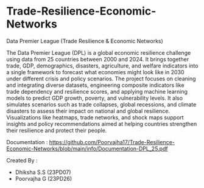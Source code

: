 # Trade-Resilience-Economic-Networks

Data Premier League (Trade Resilience & Economic Networks)

The Data Premier League (DPL) is a global economic resilience challenge using data from 25 countries between 2000 and 2024. It brings together trade, GDP, demographics, disasters, agriculture, and welfare indicators into a single framework to forecast what economies might look like in 2030 under different crisis and policy scenarios. The project focuses on cleaning and integrating diverse datasets, engineering composite indicators like trade dependency and resilience scores, and applying machine learning models to predict GDP growth, poverty, and vulnerability levels. It also simulates scenarios such as trade collapses, global recessions, and climate disasters to assess their impact on national and global resilience. Visualizations like heatmaps, trade networks, and shock maps support insights and policy recommendations aimed at helping countries strengthen their resilience and protect their people.

Documentation : https://github.com/Poorvajha17/Trade-Resilience-Economic-Networks/blob/main/info/Documentation-DPL_25.pdf

Created By :
- Dhiksha S.S (23PD07)
- Poorvajha G (23PD26)
